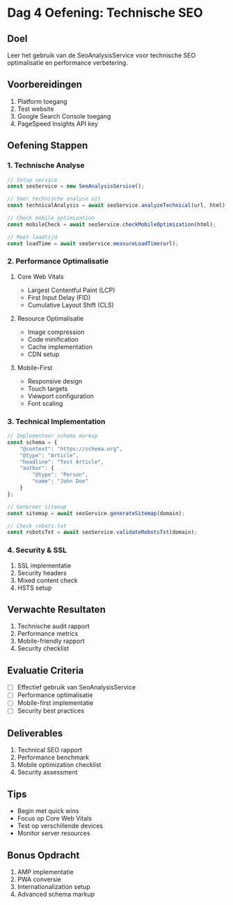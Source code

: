 # Dag 4 Oefening: Technische SEO

## Doel
Leer het gebruik van de SeoAnalysisService voor technische SEO optimalisatie en performance verbetering.

## Voorbereidingen
1. Platform toegang
2. Test website
3. Google Search Console toegang
4. PageSpeed Insights API key

## Oefening Stappen

### 1. Technische Analyse
```typescript
// Setup service
const seoService = new SeoAnalysisService();

// Voer technische analyse uit
const technicalAnalysis = await seoService.analyzeTechnical(url, html);

// Check mobile optimization
const mobileCheck = await seoService.checkMobileOptimization(html);

// Meet laadtijd
const loadTime = await seoService.measureLoadTime(url);
```

### 2. Performance Optimalisatie
1. Core Web Vitals
   - Largest Contentful Paint (LCP)
   - First Input Delay (FID)
   - Cumulative Layout Shift (CLS)

2. Resource Optimalisatie
   - Image compression
   - Code minification
   - Cache implementation
   - CDN setup

3. Mobile-First
   - Responsive design
   - Touch targets
   - Viewport configuration
   - Font scaling

### 3. Technical Implementation
```typescript
// Implementeer schema markup
const schema = {
    "@context": "https://schema.org",
    "@type": "Article",
    "headline": "Test Article",
    "author": {
        "@type": "Person",
        "name": "John Doe"
    }
};

// Genereer sitemap
const sitemap = await seoService.generateSitemap(domain);

// Check robots.txt
const robotsTxt = await seoService.validateRobotsTxt(domain);
```

### 4. Security & SSL
1. SSL implementatie
2. Security headers
3. Mixed content check
4. HSTS setup

## Verwachte Resultaten
1. Technische audit rapport
2. Performance metrics
3. Mobile-friendly rapport
4. Security checklist

## Evaluatie Criteria
- [ ] Effectief gebruik van SeoAnalysisService
- [ ] Performance optimalisatie
- [ ] Mobile-first implementatie
- [ ] Security best practices

## Deliverables
1. Technical SEO rapport
2. Performance benchmark
3. Mobile optimization checklist
4. Security assessment

## Tips
- Begin met quick wins
- Focus op Core Web Vitals
- Test op verschillende devices
- Monitor server resources

## Bonus Opdracht
1. AMP implementatie
2. PWA conversie
3. Internationalization setup
4. Advanced schema markup

